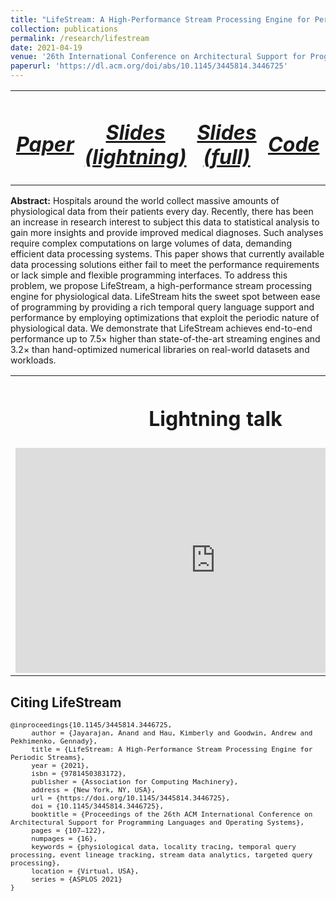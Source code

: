 ```yaml
---
title: "LifeStream: A High-Performance Stream Processing Engine for Periodic Streams"
collection: publications
permalink: /research/lifestream
date: 2021-04-19
venue: '26th International Conference on Architectural Support for Programming Languages and Operating Systems'
paperurl: 'https://dl.acm.org/doi/abs/10.1145/3445814.3446725'
---
```

<table style="width:100%; border: none;">
  <col width="25%" />
  <col width="25%" />
  <col width="25%" />
  <col width="25%" />
  <tr style="border: none;">
    <td style="border: none;text-align: center;">
      <a href="https://dl.acm.org/doi/abs/10.1145/3445814.3446725" class="d-inline-block p-3">
        <h1><i class="fas fa-file-alt"> Paper</i></h1>
      </a>
    </td>
    <td style="border: none;text-align: center;">
      <a href="https://1drv.ms/p/s!AgF1jYPgrJ1ohjox8HWgy3jpO0hg?e=d5OwQT" class="d-inline-block p-3">
        <h1><i class="fas fa-file-powerpoint"> Slides (lightning)</i></h1>
      </a>
    </td>
    <td style="border: none;text-align: center;">
      <a href="https://1drv.ms/p/s!AgF1jYPgrJ1ohjd3oLpdstojznHE?e=8KVlnu" class="d-inline-block p-3">
        <h1><i class="fas fa-file-powerpoint"> Slides (full)</i></h1>
      </a>
    </td>
    <td style="border: none;text-align: center;">
      <a href="https://github.com/anandj91/LifeStream" class="d-inline-block p-3">
        <h1><i class="fab fa-github-square"> <b>Code</b></i></h1>
      </a>
    </td>
  </tr>
</table>

**Abstract:** Hospitals around the world collect massive amounts of physiological data from their patients every day. Recently, there
has been an increase in research interest to subject this data to statistical analysis to gain more insights and provide
improved medical diagnoses. Such analyses require complex computations on large volumes of data, demanding efficient
data processing systems. This paper shows that currently available data processing solutions either fail to meet the
performance requirements or lack simple and flexible programming interfaces. To address this problem, we propose
LifeStream, a high-performance stream processing engine for physiological data. LifeStream hits the sweet spot between
ease of programming by providing a rich temporal query language support and performance by employing optimizations that
exploit the periodic nature of physiological data. We demonstrate that LifeStream achieves end-to-end performance up to
7.5× higher than state-of-the-art streaming engines and 3.2× than hand-optimized numerical libraries on real-world
datasets and workloads.

<table style="width:100%; border: none;">
  <col width="50%" />
  <col width="50%" />
  <tr>
    <th style="text-align: center; border: none;"><h1>Lightning talk</h1></th>
    <th style="text-align: center; border: none;"><h1>Full talk</h1></th>
  </tr>
  <tr style="border: none;">
    <td style="border: none;">
      <iframe width="640" height="360" src="https://www.youtube.com/embed/0QxHXo8_csM" title="YouTube video player" frameborder="0" allow="accelerometer; autoplay; clipboard-write; encrypted-media; gyroscope; picture-in-picture" allowfullscreen></iframe>
    </td>
    <td style="border: none;">
      <iframe width="640" height="360" src="https://www.youtube.com/embed/S1QcwACqVQA" title="YouTube video player" frameborder="0" allow="accelerometer; autoplay; clipboard-write; encrypted-media; gyroscope; picture-in-picture" allowfullscreen></iframe>
    </td>
  </tr>
</table>

<h2>Citing LifeStream</h2>
<pre class="highlight" style="white-space: pre-wrap; font-size: 11px">
@inproceedings{10.1145/3445814.3446725,
     author = {Jayarajan, Anand and Hau, Kimberly and Goodwin, Andrew and Pekhimenko, Gennady},
     title = {LifeStream: A High-Performance Stream Processing Engine for Periodic Streams},
     year = {2021},
     isbn = {9781450383172},
     publisher = {Association for Computing Machinery},
     address = {New York, NY, USA},
     url = {https://doi.org/10.1145/3445814.3446725},
     doi = {10.1145/3445814.3446725},
     booktitle = {Proceedings of the 26th ACM International Conference on Architectural Support for Programming Languages and Operating Systems},
     pages = {107–122},
     numpages = {16},
     keywords = {physiological data, locality tracing, temporal query processing, event lineage tracking, stream data analytics, targeted query processing},
     location = {Virtual, USA},
     series = {ASPLOS 2021}
}
</pre>
